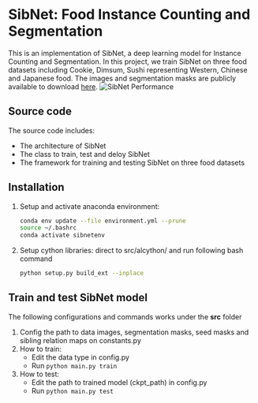 # SibNet: Food Instance Counting and Segmentation
This is an implementation of SibNet, a deep learning model for Instance Counting and Segmentation. In this project, we train SibNet on three food datasets including Cookie, Dimsum, Sushi representing Western, Chinese and Japanese food. The images and segmentation masks are publicly available to download [here](https://drive.google.com/file/d/1tXtxZE7cI1uhbay_b6I4qEz86zh0R8kq/view?usp=sharing).
![SibNet Performance](images/sibnet_result.png)

## Source code
The source code includes:
* The architecture of SibNet
* The class to train, test and deloy SibNet
* The framework for training and testing SibNet on three food datasets

## Installation
1. Setup and activate anaconda environment:
    ```bash
    conda env update --file environment.yml --prune
    source ~/.bashrc
    conda activate sibnetenv
    ```
1. Setup cython libraries: direct to src/alcython/ and run following bash command
    ```bash
    python setup.py build_ext --inplace
    ```
## Train and test SibNet model
The following configurations and commands works under the **src** folder
1. Config the path to data images, segmentation masks, seed masks and sibling relation maps on constants.py
1. How to train:
    * Edit the data type in config.py
    * Run ```python main.py train```
1. How to test:
    * Edit the path to trained model (ckpt_path) in config.py
    * Run ```python main.py test```


